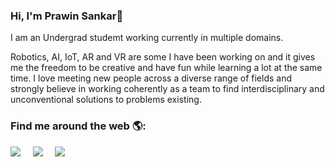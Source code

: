 ### Hi, I'm Prawin Sankar👋

I am an Undergrad studemt working currently in multiple domains. 

Robotics, AI, IoT, AR and VR are some I have been working on and it gives me the freedom to be creative and have fun while learning a lot at the same time. I love meeting new people across a diverse range of fields and strongly believe in working coherently as a team to find interdisciplinary and unconventional solutions to problems existing.

### Find me around the web 🌎:

<p align="center">

<a href="https://twitter.com/prawinsankarta"><img src="https://img.shields.io/badge/twitter-%231DA1F2.svg?&style=for-the-badge&logo=twitter&logoColor=white" /></a>&nbsp;&nbsp;&nbsp;&nbsp;
 <a href="https://www.linkedin.com/in/prawin-sankar-ta/"><img src="https://img.shields.io/badge/linkedin-%230077B5.svg?&style=for-the-badge&logo=linkedin&logoColor=white" /></a>&nbsp;&nbsp;&nbsp;&nbsp;
  <a href="mailto:prawinta.sankar@gmail.com?subject=Came%20from%20Github"><img src="https://img.shields.io/badge/gmail-%23D14836.svg?&style=flat&logo=gmail&logoColor=white" /></a>&nbsp;&nbsp;&nbsp;&nbsp;
<p>
<!--
**prawin-sankarta/prawin-sankarta** is a ✨ _special_ ✨ repository because its `README.md` (this file) appears on your GitHub profile.

Here are some ideas to get you started:

- 🔭 I’m currently working on ...
- 🌱 I’m currently learning ...
- 👯 I’m looking to collaborate on ...
- 🤔 I’m looking for help with ...
- 💬 Ask me about ...
- 📫 How to reach me: ...
- 😄 Pronouns: ...
- ⚡ Fun fact: ...
-->
